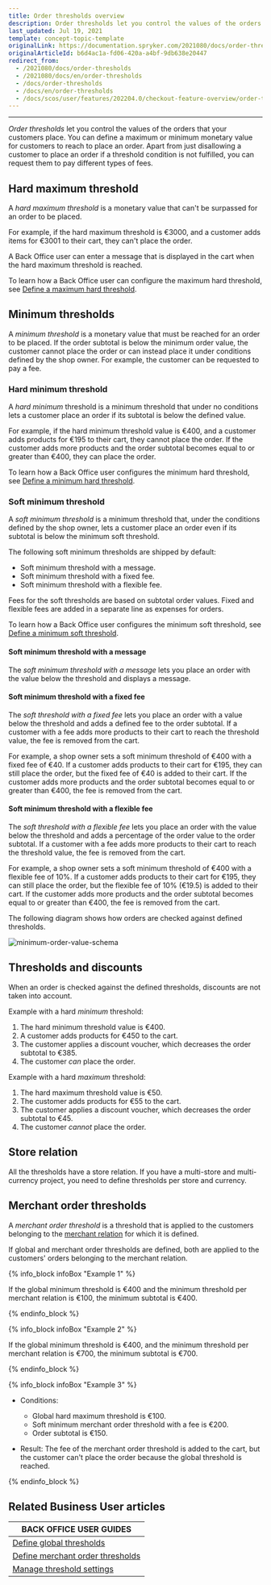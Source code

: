 ```yaml
---
title: Order thresholds overview
description: Order thresholds let you control the values of the orders that your customers place. You can define a maximum or minimum monetary value for customers to reach to place an order.
last_updated: Jul 19, 2021
template: concept-topic-template
originalLink: https://documentation.spryker.com/2021080/docs/order-thresholds
originalArticleId: b6d4ac1a-fd06-420a-a4bf-9db638e20447
redirect_from:
  - /2021080/docs/order-thresholds
  - /2021080/docs/en/order-thresholds
  - /docs/order-thresholds
  - /docs/en/order-thresholds
  - /docs/scos/user/features/202204.0/checkout-feature-overview/order-thresholds-overview.html
---
```


---

*Order thresholds* let you control the values of the orders that your customers place. You can define a maximum or minimum monetary value for customers to reach to place an order. Apart from just disallowing a customer to place an order if a threshold condition is not fulfilled, you can request them to pay different types of fees.


## Hard maximum threshold
A *hard maximum threshold* is a monetary value that can't be surpassed for an order to be placed.

For example, if the hard maximum threshold is €3000, and a customer adds items for €3001 to their cart, they can't place the order.

A Back Office user can enter a message that is displayed in the cart when the hard maximum threshold is reached.

To learn how a Back Office user can configure the maximum hard threshold, see [Define a maximum hard threshold](/docs/pbc/all/cart-and-checkout/{{site.version}}/manage-in-the-back-office/define-global-thresholds.html#define-a-maximum-hard-threshold).


## Minimum thresholds
A *minimum threshold* is a monetary value that must be reached for an order to be placed. If the order subtotal is below the minimum order value, the customer cannot place the order or can instead place it under conditions defined by the shop owner. For example, the customer can be requested to pay a fee.


### Hard minimum threshold
A *hard minimum* threshold is a minimum threshold that under no conditions lets a customer place an order if its subtotal is below the defined value.

For example, if the hard minimum threshold value is €400, and a customer adds products for €195 to their cart, they cannot place the order. If the customer adds more products and the order subtotal becomes equal to or greater than €400, they can place the order.

To learn how a Back Office user configures the minimum hard threshold, see [Define a minimum hard threshold](/docs/pbc/all/cart-and-checkout/{{site.version}}/manage-in-the-back-office/define-global-thresholds.html#define-a-minimum-hard-threshold).


### Soft minimum threshold
A *soft minimum threshold* is a minimum threshold that, under the conditions defined by the shop owner, lets a customer place an order even if its subtotal is below the minimum soft threshold.

The following soft minimum thresholds are shipped by default:

* Soft minimum threshold with a message.
* Soft minimum threshold with a fixed fee.
* Soft minimum threshold with a flexible fee.

Fees for the soft thresholds are based on subtotal order values. Fixed and flexible fees are added in a separate line as expenses for orders.

To learn how a Back Office user configures the minimum soft threshold, see [Define a minimum soft threshold](/docs/pbc/all/cart-and-checkout/{{site.version}}/manage-in-the-back-office/define-global-thresholds.html#define-a-minimum-soft-threshold).


#### Soft minimum threshold with a message
The *soft minimum threshold with a message* lets you place an order with the value below the threshold and displays a message.


#### Soft minimum threshold with a fixed fee
The *soft threshold with a fixed fee* lets you place an order with a value below the threshold and adds a defined fee to the order subtotal. If a customer with a fee adds more products to their cart to reach the threshold value, the fee is removed from the cart.

For example, a shop owner sets a soft minimum threshold of €400 with a fixed fee of €40. If a customer adds products to their cart for €195, they can still place the order, but the fixed fee of €40 is added to their cart. If the customer adds more products and the order subtotal becomes equal to or greater than €400, the fee is removed from the cart.


#### Soft minimum threshold with a flexible fee
The *soft threshold with a flexible fee* lets you place an order with the value below the threshold and adds a percentage of the order value to the order subtotal. If a customer with a fee adds more products to their cart to reach the threshold value, the fee is removed from the cart.

For example, a shop owner sets a soft minimum threshold of €400 with a flexible fee of 10%. If a customer adds products to their cart for €195, they can still place the order, but the flexible fee of 10% (€19.5) is added to their cart. If the customer adds more products and the order subtotal becomes equal to or greater than €400, the fee is removed from the cart.


The following diagram shows how orders are checked against defined thresholds.

![minimum-order-value-schema](https://spryker.s3.eu-central-1.amazonaws.com/docs/Features/Shopping+Cart/Order+Thresholds/minimum-order-value-schema.jpg)

## Thresholds and discounts
When an order is checked against the defined thresholds, discounts are not taken into account.

Example with a hard *minimum* threshold:

1. The hard minimum threshold value is €400.
2. A customer adds products for €450 to the cart.
3. The customer applies a discount voucher, which decreases the order subtotal to €385.
4. The customer *can* place the order.

Example with a hard *maximum* threshold:

1. The hard maximum threshold value is €50.
2. The customer adds products for €55 to the cart.
3. The customer applies a discount voucher, which decreases the order subtotal to €45.
4. The customer *cannot* place the order.


## Store relation
All the thresholds have a store relation. If you have a multi-store and multi-currency project, you need to define thresholds per store and currency.


## Merchant order thresholds
A *merchant order threshold* is a threshold that is applied to the customers belonging to the [merchant relation](/docs/scos/user/features/{{page.version}}/merchant-b2b-contracts-feature-overview.html) for which it is defined.   

If global and merchant order thresholds are defined, both are applied to the customers' orders belonging to the merchant relation.

{% info_block infoBox "Example 1" %}

If the global minimum threshold is €400 and the minimum threshold per merchant relation is €100, the minimum subtotal is €400.

{% endinfo_block %}

{% info_block infoBox "Example 2" %}

If the global minimum threshold is €400, and the minimum threshold per merchant relation is €700, the minimum subtotal is €700.

{% endinfo_block %}

{% info_block infoBox "Example 3" %}


* Conditions:
    * Global hard maximum threshold is €100.
    * Soft minimum merchant order threshold with a fee is €200.
    * Order subtotal is €150.

* Result: The fee of the merchant order threshold is added to the cart, but the customer can't place the order because the global threshold is reached.

{% endinfo_block %}

## Related Business User articles

|BACK OFFICE USER GUIDES|
|---|
| [Define global thresholds](/docs/pbc/all/cart-and-checkout/{{site.version}}/manage-in-the-back-office/define-global-thresholds.html) |
| [Define merchant order thresholds](/docs/scos/user/back-office-user-guides/{{site.version}}/administration/define-merchant-order-thresholds.html) |
| [Manage threshold settings](/docs/pbc/all/cart-and-checkout/{{site.version}}/manage-in-the-back-office/manage-threshold-settings.html) |

